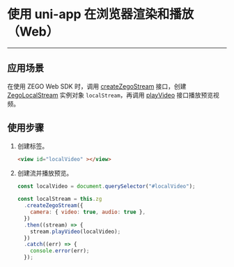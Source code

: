 # 使用 uni-app 在浏览器渲染和播放（Web）

---

## 应用场景

在使用 ZEGO Web SDK 时，调用 [createZegoStream](https://doc-zh.zego.im/article/api?doc=Express_Video_SDK_API~javascript_web~class~ZegoExpressEngine#create-zego-stream) 接口，创建 [ZegoLocalStream](https://doc-zh.zego.im/article/api?doc=Express_Video_SDK_API~javascript_web~class~ZegoLocalStream) 实例对象 `localStream`，再调用 [playVideo](https://doc-zh.zego.im/article/api?doc=Express_Video_SDK_API~javascript_web~class~ZegoLocalStream#play-video) 接口播放预览视频。   



## 使用步骤

1. 创建标签。

    ```html
    <view id="localVideo" ></view>
    ```

2. 创建流并播放预览。

    ```javascript
    const localVideo = document.querySelector("#localVideo");

    const localStream = this.zg
      .createZegoStream({
        camera: { video: true, audio: true },
      })
      .then((stream) => {
        stream.playVideo(localVideo);
      })
      .catch((err) => {
        console.error(err);
      });
    ```
